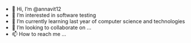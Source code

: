 - 👋 Hi, I’m @annavit12
- 👀 I’m interested in software testing
- 🌱 I’m currently learning last year of computer science and technologies
- 💞️ I’m looking to collaborate on ...
- 📫 How to reach me ...

<!---
annavit12/annavit12 is a ✨ special ✨ repository because its `README.md` (this file) appears on your GitHub profile.
You can click the Preview link to take a look at your changes.
--->
